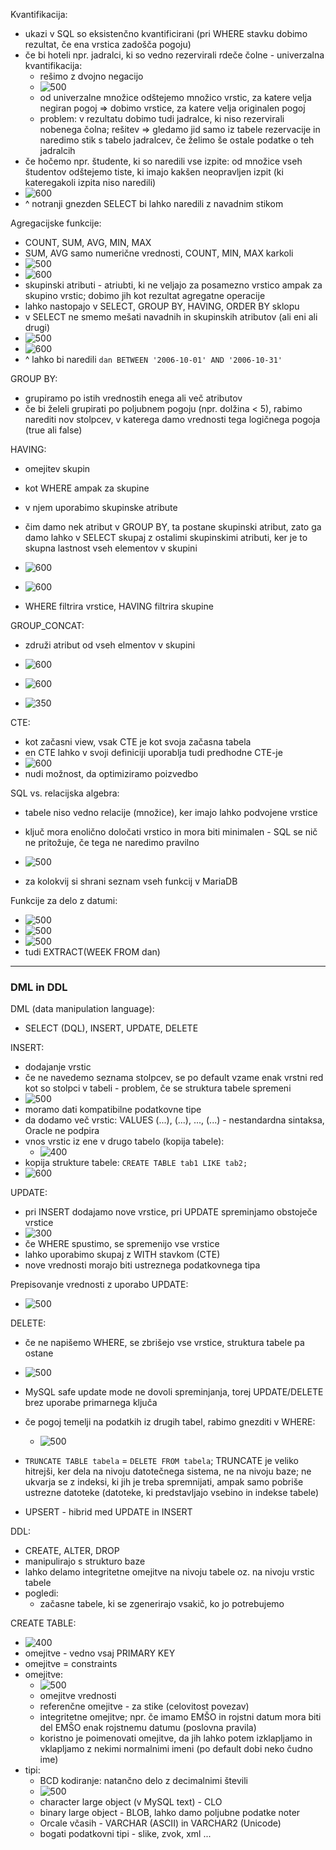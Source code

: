 Kvantifikacija:
- ukazi v SQL so eksistenčno kvantificirani (pri WHERE stavku dobimo rezultat, če ena vrstica zadošča pogoju)
- če bi hoteli npr. jadralci, ki so vedno rezervirali rdeče čolne - univerzalna kvantifikacija:
	- rešimo z dvojno negacijo
	- ![500](Pasted%20image%2020240321143831.png)
	- od univerzalne množice odštejemo množico vrstic, za katere velja negiran pogoj => dobimo vrstice, za katere velja originalen pogoj
	- problem: v rezultatu dobimo tudi jadralce, ki niso rezervirali nobenega čolna; rešitev => gledamo jid samo iz tabele rezervacije in naredimo stik s tabelo jadralcev, če želimo še ostale podatke o teh jadralcih
- če hočemo npr. študente, ki so naredili vse izpite: od množice vseh študentov odštejemo tiste, ki imajo kakšen neopravljen izpit (ki kateregakoli izpita niso naredili)
- ![600](Pasted%20image%2020240321144624.png)
- ^ notranji gnezden SELECT bi lahko naredili z navadnim stikom

Agregacijske funkcije:
- COUNT, SUM, AVG, MIN, MAX
- SUM, AVG samo numerične vrednosti, COUNT, MIN, MAX karkoli
- ![500](Pasted%20image%2020240321145212.png)
- ![600](Pasted%20image%2020240321145613.png)
- skupinski atributi - atriubti, ki ne veljajo za posamezno vrstico ampak za skupino vrstic; dobimo jih kot rezultat agregatne operacije
- lahko nastopajo v SELECT, GROUP BY, HAVING, ORDER BY sklopu
- v SELECT ne smemo mešati navadnih in skupinskih atributov (ali eni ali drugi)
- ![500](Pasted%20image%2020240321150310.png)
- ![600](Pasted%20image%2020240321151956.png)
- ^ lahko bi naredili `dan BETWEEN '2006-10-01' AND '2006-10-31'`

GROUP BY:
- grupiramo po istih vrednostih enega ali več atributov
- če bi želeli grupirati po poljubnem pogoju (npr. dolžina < 5), rabimo narediti nov stolpcev, v katerega damo vrednosti tega logičnega pogoja (true ali false)

HAVING:
- omejitev skupin
- kot WHERE ampak za skupine
- v njem uporabimo skupinske atribute
- čim damo nek atribut v GROUP BY, ta postane skupinski atribut, zato ga damo lahko v SELECT skupaj z ostalimi skupinskimi atributi, ker je to skupna lastnost vseh elementov v skupini
- ![600](Pasted%20image%2020240321152848.png)

- ![600](Pasted%20image%2020240321153128.png)

- WHERE filtrira vrstice, HAVING filtrira skupine

GROUP_CONCAT:
- združi atribut od vseh elmentov v skupini
- ![600](Pasted%20image%2020240321153740.png)

- ![600](Pasted%20image%2020240321154007.png)

- ![350](Pasted%20image%2020240321154636.png)

CTE:
- kot začasni view, vsak CTE je kot svoja začasna tabela
- en CTE lahko v svoji definiciji uporablja tudi predhodne CTE-je
- ![600](Pasted%20image%2020240321155032.png)
- nudi možnost, da optimiziramo poizvedbo

SQL vs. relacijska algebra:
- tabele niso vedno relacije (množice), ker imajo lahko podvojene vrstice
- ključ mora enolično določati vrstico in mora biti minimalen - SQL se nič ne pritožuje, če tega ne naredimo pravilno
- ![500](Pasted%20image%2020240321155522.png)

- za kolokvij si shrani seznam vseh funkcij v MariaDB

Funkcije za delo z datumi:
- ![500](Pasted%20image%2020240331215446.png)
- ![500](Pasted%20image%2020240331215504.png)
- ![500](Pasted%20image%2020240331215533.png)
- tudi EXTRACT(WEEK FROM dan)

---

### DML in DDL

DML (data manipulation language):
- SELECT (DQL), INSERT, UPDATE, DELETE

INSERT:
- dodajanje vrstic
- če ne navedemo seznama stolpcev, se po default vzame enak vrstni red kot so stolpci v tabeli - problem, če se struktura tabele spremeni
- ![500](Pasted%20image%2020240321162020.png)
- moramo dati kompatibilne podatkovne tipe
- da dodamo več vrstic: VALUES (...), (...), ..., (...) - nestandardna sintaksa, Oracle ne podpira
- vnos vrstic iz ene v drugo tabelo (kopija tabele):
	- ![400](Pasted%20image%2020240321162617.png)
- kopija strukture tabele: `CREATE TABLE tab1 LIKE tab2;`
- ![600](Pasted%20image%2020240321162748.png)

UPDATE:
- pri INSERT dodajamo nove vrstice, pri UPDATE spreminjamo obstoječe vrstice
- ![300](Pasted%20image%2020240321163037.png)
- če WHERE spustimo, se spremenijo vse vrstice
- lahko uporabimo skupaj z WITH stavkom (CTE)
- nove vrednosti morajo biti ustreznega podatkovnega tipa

Prepisovanje vrednosti z uporabo UPDATE:
- ![500](Pasted%20image%2020240321163448.png)

DELETE:
- če ne napišemo WHERE, se zbrišejo vse vrstice, struktura tabele pa ostane
- ![500](Pasted%20image%2020240321163720.png)
- MySQL safe update mode ne dovoli spreminjanja, torej UPDATE/DELETE brez uporabe primarnega ključa
- če pogoj temelji na podatkih iz drugih tabel, rabimo gnezditi v WHERE:
	- ![500](Pasted%20image%2020240321163833.png)
- `TRUNCATE TABLE tabela` = `DELETE FROM tabela`; TRUNCATE je veliko hitrejši, ker dela na nivoju datotečnega sistema, ne na nivoju baze; ne ukvarja se z indeksi, ki jih je treba spremnijati, ampak samo pobriše ustrezne datoteke (datoteke, ki predstavljajo vsebino in indekse tabele)

- UPSERT - hibrid med UPDATE in INSERT

DDL:
- CREATE, ALTER, DROP
- manipulirajo s strukturo baze
- lahko delamo integritetne omejitve na nivoju tabele oz. na nivoju vrstic tabele
- pogledi:
	- začasne tabele, ki se zgenerirajo vsakič, ko jo potrebujemo

CREATE TABLE:
- ![400](Pasted%20image%2020240321164831.png)
- omejitve - vedno vsaj PRIMARY KEY
- omejitve = constraints
- omejitve:
	- ![500](Pasted%20image%2020240321165204.png)
	- omejitve vrednosti
	- referenčne omejitve - za stike (celovitost povezav)
	- integritetne omejitve; npr. če imamo EMŠO in rojstni datum mora biti del EMŠO enak rojstnemu datumu (poslovna pravila)
	- koristno je poimenovati omejitve, da jih lahko potem izklapljamo in vklapljamo z nekimi normalnimi imeni (po default dobi neko čudno ime)
- tipi:
	- BCD kodiranje: natančno delo z decimalnimi števili
	- ![500](Pasted%20image%2020240321165400.png)
	- character large object (v MySQL text) - CLO
	- binary large object - BLOB, lahko damo poljubne podatke noter
	- Orcale včasih - VARCHAR (ASCII) in VARCHAR2 (Unicode)
	- bogati podatkovni tipi - slike, zvok, xml ...